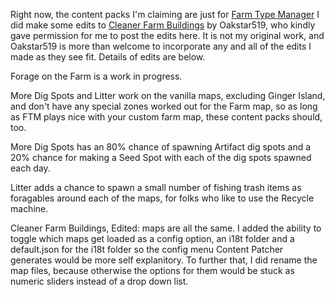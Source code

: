 Right now, the content packs I'm claiming are just for [Farm Type Manager](https://github.com/Esca-MMC/FarmTypeManager) I did make some edits to [Cleaner Farm Buildings](https://www.nexusmods.com/stardewvalley/mods/13664) by Oakstar519, who kindly gave permission for me to post the edits here. It is not my original work, and Oakstar519 is more than welcome to incorporate any and all of the edits I made as they see fit. Details of edits are below.

Forage on the Farm is a work in progress.

More Dig Spots and Litter work on the vanilla maps, excluding Ginger Island, and don't have any special zones worked out for the Farm map, so as long as FTM plays nice with your custom farm map, these content packs should, too. 

More Dig Spots has an 80% chance of spawning Artifact dig spots and a 20% chance for making a Seed Spot with each of the dig spots spawned each day. 

Litter adds a chance to spawn a small number of fishing trash items as foragables around each of the maps, for folks who like to use the Recycle machine. 

Cleaner Farm Buildings, Edited: maps are all the same. I added the ability to toggle which maps get loaded as a config option, an i18t folder and a default.json for the i18t folder so the config menu Content Patcher generates would be more self explanitory. To further that, I did rename the map files, because otherwise the options for them would be stuck as numeric sliders instead of a drop down list.
